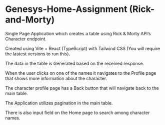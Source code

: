 # Genesys-Home-Assignment (Rick-and-Morty)

Single Page Application which creates a table using Rick & Morty API’s Character endpoint.

Created using Vite + React (TypeScript) with Tailwind CSS (You will require the lastest versions to run this).

The data in the table is Generated based on the received response.

When the user clicks on one of the names it navigates to the Profile page that shows more information
about the character.

The character profile page has a Back button that will navigate back to the main table.

The Application utilizes pagination in the main table.

There is also input field on the Home page to search among character names.